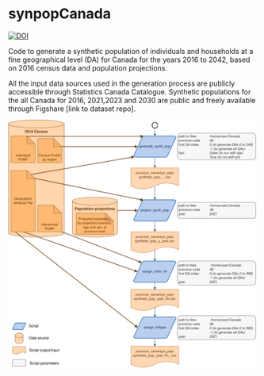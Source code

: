 # synpopCanada

[![DOI](https://zenodo.org/badge/537395625.svg)](https://zenodo.org/badge/latestdoi/537395625)

Code to generate a synthetic population of individuals and households at a fine geographical level (DA) for Canada for the years 2016 to 2042, based on 2016 census data and population projections.

All the input data sources used in the generation process are publicly accessible through Statistics Canada Catalogue. Synthetic populations for the all Canada for 2016, 2021,2023 and 2030 are public and freely available through Figshare [link to dataset repo].

<img src=images/workflow.png width=500/>
